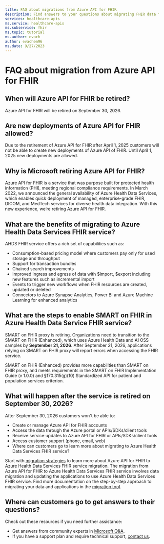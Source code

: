 ```yaml
---
title: FAQ about migrations from Azure API for FHIR
description: Find answers to your questions about migrating FHIR data from Azure API for FHIR to the Azure Health Data Services FHIR service.
services: healthcare-apis
ms.service: healthcare-apis
ms.subservice: fhir
ms.topic: tutorial
ms.author: evach
author: evachen96
ms.date: 9/27/2023
---
```


# FAQ about migration from Azure API for FHIR

## When will Azure API for FHIR be retired?

Azure API for FHIR will be retired on September 30, 2026.

## Are new deployments of Azure API for FHIR allowed?

Due to the retirement of Azure API for FHIR after April 1, 2025 customers will not be able to create new deployments of Azure API of FHIR. Until April 1, 2025 new deployments are allowed.

## Why is Microsoft retiring Azure API for FHIR?

Azure API for FHIR is a service that was purpose built for protected health information (PHI), meeting regional compliance requirements. In March 2022, we announced the general availability of Azure Health Data Services, which enables quick deployment of managed, enterprise-grade FHIR, DICOM, and MedTech services for diverse health data integration. With this new experience, we’re retiring Azure API for FHIR.

## What are the benefits of migrating to Azure Health Data Services FHIR service?

AHDS FHIR service offers a rich set of capabilities such as:

- Consumption-based pricing model where customers pay only for used storage and throughput
- Support for transaction bundles
- Chained search improvements
- Improved ingress and egress of data with \$import, \$export including new features such as incremental import
- Events to trigger new workflows when FHIR resources are created, updated or deleted
- Connectors to Azure Synapse Analytics, Power BI and Azure Machine Learning for enhanced analytics

## What are the steps to enable SMART on FHIR in Azure Health Data Service FHIR service?

SMART on FHIR proxy is retiring. Organizations need to transition to the SMART on FHIR (Enhanced), which uses Azure Health Data and AI OSS samples by **September 21, 2026**. After September 21, 2026, applications relying on SMART on FHIR proxy will report errors when accessing the FHIR service.

SMART on FHIR (Enhanced) provides more capabilities than SMART on FHIR proxy, and meets requirements in the SMART on FHIR Implementation Guide (v 1.0.0) and §170.315(g)(10) Standardized API for patient and population services criterion.

## What will happen after the service is retired on September 30, 2026?

After September 30, 2026 customers won't be able to:

- Create or manage Azure API for FHIR accounts
- Access the data through the Azure portal or APIs/SDKs/client tools
- Receive service updates to Azure API for FHIR or APIs/SDKs/client tools
- Access customer support (phone, email, web)
- Where can customers go to learn more about migrating to Azure Health Data Services FHIR service?

Start with [migration strategies](migration-strategies.md) to learn more about Azure API for FHIR to Azure Health Data Services FHIR service migration. The migration from Azure API for FHIR to Azure Health Data Services FHIR service involves data migration and updating the applications to use Azure Health Data Services FHIR service. Find more documentation on the step-by-step approach to migrating your data and applications in the [migration tool](https://go.microsoft.com/fwlink/?linkid=2247964).

## Where can customers go to get answers to their questions?

Check out these resources if you need further assistance:

- Get answers from community experts in [Microsoft Q&A](https://go.microsoft.com/fwlink/?linkid=2248420).
- If you have a support plan and require technical support, [contact us](https://ms.portal.azure.com/#view/Microsoft_Azure_Support/HelpAndSupportBlade/~/overview).
